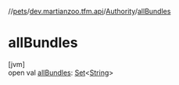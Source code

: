//[pets](../../../index.md)/[dev.martianzoo.tfm.api](../index.md)/[Authority](index.md)/[allBundles](all-bundles.md)

# allBundles

[jvm]\
open val [allBundles](all-bundles.md): [Set](https://kotlinlang.org/api/latest/jvm/stdlib/kotlin.collections/-set/index.html)&lt;[String](https://kotlinlang.org/api/latest/jvm/stdlib/kotlin/-string/index.html)&gt;
